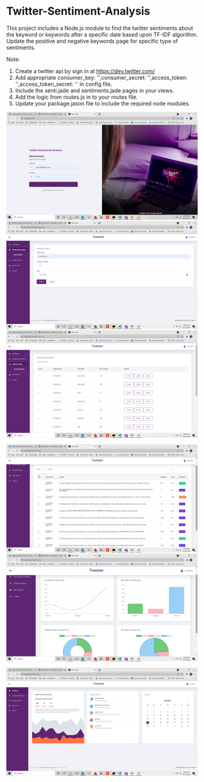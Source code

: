 # Twitter-Sentiment-Analysis
This project includes a Node.js module to find the twitter sentiments about the keyword or keywords after a specific date based upon TF-IDF algorithm. Update the positive and negative keywords page for specific type of sentiments.  

Note:
1. Create a twitter api by sign in at https://dev.twitter.com/
2. Add appropriate   consumer_key: '',consumer_secret: '',access_token: '',access_token_secret: '' in config file.
3. Include the senti.jade and sentiments.jade pages in your views.
4. Add the logic from routes.js in to your routes file.
5. Update your package.jason file to include the required node modules.

![alt tag](https://github.com/shubham21-cyber/TwitterSentimental-Analysis/blob/main/Screenshot/Screenshot%20(27).png?raw=true)
![alt tag](https://github.com/shubham21-cyber/TwitterSentimental-Analysis/blob/main/Screenshot/Screenshot%20(29).png?raw=true)
![alt tag](https://github.com/shubham21-cyber/TwitterSentimental-Analysis/blob/main/Screenshot/Screenshot%20(30).png?raw=true)

![alt tag](https://github.com/shubham21-cyber/TwitterSentimental-Analysis/blob/main/Screenshot/Screenshot%20(31).png?raw=true)
![alt tag](https://github.com/shubham21-cyber/TwitterSentimental-Analysis/blob/main/Screenshot/Screenshot%20(32).png?raw=true)

![alt tag](https://github.com/shubham21-cyber/TwitterSentimental-Analysis/blob/main/Screenshot/Screenshot%20(33).png?raw=true)
